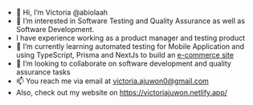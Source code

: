 - 👋 Hi, I’m Victoria @abiolaah
- 👀 I’m interested in Software Testing and Quality Assurance as well as Software Development.
- I have experience working as a product manager and testing product
- 🌱 I’m currently learning automated testing for Mobile Application and using TypeScript, Prisma and NextJs to build an [e-commerce site](https://github.com/Olawill/ville-dishes)
- 💞️ I’m looking to collaborate on software development and  quality assurance tasks
- 📫 You reach me via email at victoria.ajuwon0@gmail.com
- Also, check out my website on https://victoriajuwon.netlify.app/
  

<!---
abiolaah/abiolaah is a ✨ special ✨ repository because its `README.md` (this file) appears on your GitHub profile.
You can click the Preview link to take a look at your changes.
--->
